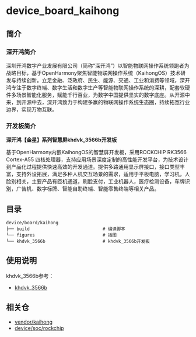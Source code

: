 # device_board_kaihong

## 简介

### 深开鸿简介

深圳开鸿数字产业发展有限公司（简称“深开鸿”）以智能物联网操作系统领跑者为战略目标，基于OpenHarmony聚焦智能物联网操作系统（KaihongOS）技术研发与持续创新。立足金融、泛政府、民生、能源、交通、工业和消费等领域，深开鸿专注于数字终端、数字生活和数字生产等智能物联网操作系统的深耕，配套软硬件多场景智能化服务，赋能千行百业，为数字中国提供坚实的数字底座。从开源中来，到开源中去，深开鸿致力于构建多赢的物联网操作系统生态圈，持续拓宽行业边界，实现万物互联。

### 开发板简介

**深开鸿【金星】系列智慧屏khdvk_3566b开发板**

基于OpenHarmony内嵌KaihongOS的智慧屏开发板，采用ROCKCHIP RK3566 Cortex-A55 四核处理器，支持应用场景深度定制的高性能开发平台，为技术设计到产品化过程提供快速高效的开发通道。提供多路通用显示屏接口，接口类型丰富，支持外设拓展，满足多种人机交互场景的需求，适用于平板电脑，学习机，人脸别相关，主要产品有匝机通道，刷脸支付，工业机器人，医疗检测设备，车牌识别，广告机、数字标牌、智能自助终端、智能零售终端等相关产品。

## 目录

```
device/board/kaihong
├── build                            # 编译脚本
└── figures                          # 插图
└── khdvk_3566b                      # khdvk_3566b开发板
```

## 使用说明

khdvk_3566b参考：
- [khdvk_3566b](khdvk_3566b/README_zh.md)

## 相关仓

- [vendor/kaihong](https://gitee.com/openharmony-sig/vendor_kaihong)
- [device/soc/rockchip](https://gitee.com/openharmony-sig/device_soc_rockchip)